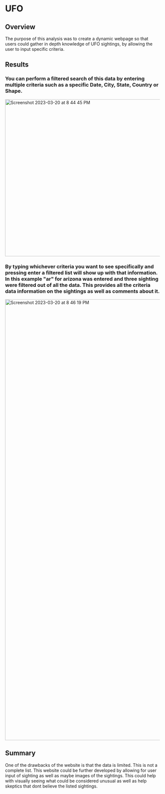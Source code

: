 # UFO

## Overview 
The purpose of this analysis was to create a dynamic webpage so that users could gather in depth knowledge of UFO sightings, by allowing the user to input specific criteria. 

## Results 

### You can perform  a filtered search of this data by entering multiple criteria such as a specific Date, City, State, Country or Shape. 

<img width="509" alt="Screenshot 2023-03-20 at 8 44 45 PM" src="https://user-images.githubusercontent.com/120140614/226494941-e3ed64c7-0318-4795-94b5-c1d1abfc1bbb.png">

### By typing whichever criteria you want to see specifically and pressing enter a filtered list will show up with that information. In this example "ar" for arizona was entered and three sighting were filtered out of all the data. This provides all the criteria data information on the sightings as well as comments about it. 

<img width="1429" alt="Screenshot 2023-03-20 at 8 46 19 PM" src="https://user-images.githubusercontent.com/120140614/226495123-1dbf797c-2cd9-4414-a25c-e860da762e98.png">

## Summary 

One of the drawbacks of the website is that the data is limited. This is not a complete list. This website could be further developed by allowing for user input of sighting as well as maybe images of the sightings. This could help with visually seeing what could be considered unusual as well as help skeptics that dont believe the listed sightings. 

